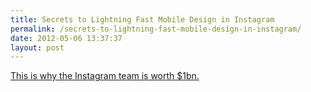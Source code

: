 ```yaml
---
title: Secrets to Lightning Fast Mobile Design in Instagram
permalink: /secrets-to-lightning-fast-mobile-design-in-instagram/
date: 2012-05-06 13:37:37
layout: post
---
```


[This is why the Instagram team is worth $1bn.](http://speakerdeck.com/u/mikeyk/p/secrets-to-lightning-fast-mobile-design?slide=82)